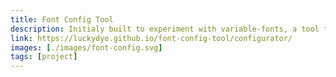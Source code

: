 ```yaml
---
title: Font Config Tool
description: Initialy built to experiment with variable-fonts, a tool to experiment with different font combinations.
link: https://luckydye.github.io/font-config-tool/configurator/
images: [./images/font-config.svg]
tags: [project]
---
```

